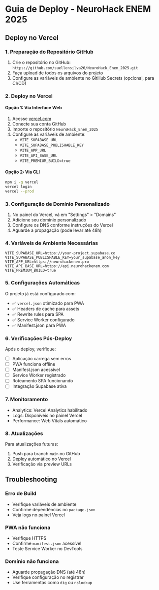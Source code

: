 # Guia de Deploy - NeuroHack ENEM 2025

## Deploy no Vercel

### 1. Preparação do Repositório GitHub

1. Crie o repositório no GitHub: `https://github.com/suellensilva26/NeuroHack_Enem_2025.git`
2. Faça upload de todos os arquivos do projeto
3. Configure as variáveis de ambiente no GitHub Secrets (opcional, para CI/CD)

### 2. Deploy no Vercel

#### Opção 1: Via Interface Web
1. Acesse [vercel.com](https://vercel.com)
2. Conecte sua conta GitHub
3. Importe o repositório `NeuroHack_Enem_2025`
4. Configure as variáveis de ambiente:
   - `VITE_SUPABASE_URL`
   - `VITE_SUPABASE_PUBLISHABLE_KEY`
   - `VITE_APP_URL`
   - `VITE_API_BASE_URL`
   - `VITE_PREMIUM_BUILD=true`

#### Opção 2: Via CLI
```bash
npm i -g vercel
vercel login
vercel --prod
```

### 3. Configuração de Domínio Personalizado

1. No painel do Vercel, vá em "Settings" > "Domains"
2. Adicione seu domínio personalizado
3. Configure os DNS conforme instruções do Vercel
4. Aguarde a propagação (pode levar até 48h)

### 4. Variáveis de Ambiente Necessárias

```env
VITE_SUPABASE_URL=https://your-project.supabase.co
VITE_SUPABASE_PUBLISHABLE_KEY=your_supabase_anon_key
VITE_APP_URL=https://neurohackenem.pro
VITE_API_BASE_URL=https://api.neurohackenem.com
VITE_PREMIUM_BUILD=true
```

### 5. Configurações Automáticas

O projeto já está configurado com:
- ✅ `vercel.json` otimizado para PWA
- ✅ Headers de cache para assets
- ✅ Rewrite rules para SPA
- ✅ Service Worker configurado
- ✅ Manifest.json para PWA

### 6. Verificações Pós-Deploy

Após o deploy, verifique:
- [ ] Aplicação carrega sem erros
- [ ] PWA funciona offline
- [ ] Manifest.json acessível
- [ ] Service Worker registrado
- [ ] Roteamento SPA funcionando
- [ ] Integração Supabase ativa

### 7. Monitoramento

- Analytics: Vercel Analytics habilitado
- Logs: Disponíveis no painel Vercel
- Performance: Web Vitals automático

### 8. Atualizações

Para atualizações futuras:
1. Push para branch `main` no GitHub
2. Deploy automático no Vercel
3. Verificação via preview URLs

## Troubleshooting

### Erro de Build
- Verifique variáveis de ambiente
- Confirme dependências no `package.json`
- Veja logs no painel Vercel

### PWA não funciona
- Verifique HTTPS
- Confirme `manifest.json` acessível
- Teste Service Worker no DevTools

### Domínio não funciona
- Aguarde propagação DNS (até 48h)
- Verifique configuração no registrar
- Use ferramentas como `dig` ou `nslookup`